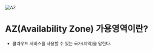 ![AZ](https://blog.kakaocdn.net/dn/b0cVmK/btqu9QIk3OD/QJnV5M1DA8vPPPrIe1gbv1/img.png)

# AZ(Availability Zone) 가용영역이란?
* 클라우드 서비스를 사용할 수 있는 국가(지역)을 말한다.

